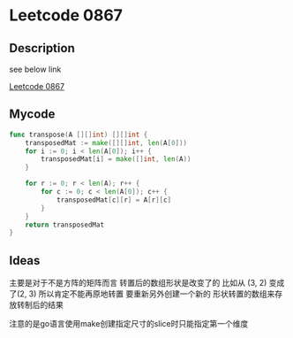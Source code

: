 # Leetcode 0867

## Description

see below link 

[Leetcode 0867](https://leetcode-cn.com/problems/transpose-matrix/)

## Mycode

```go
func transpose(A [][]int) [][]int {
	transposedMat := make([][]int, len(A[0]))
	for i := 0; i < len(A[0]); i++ {
		transposedMat[i] = make([]int, len(A))
	}

    for r := 0; r < len(A); r++ {
		for c := 0; c < len(A[0]); c++ {
			transposedMat[c][r] = A[r][c]
		}
	}
	return transposedMat
}
```

## Ideas

主要是对于不是方阵的矩阵而言 转置后的数组形状是改变了的 比如从 (3, 2) 变成了(2, 3) 所以肯定不能再原地转置 
要重新另外创建一个新的 形状转置的数组来存放转制后的结果

注意的是go语言使用make创建指定尺寸的slice时只能指定第一个维度
